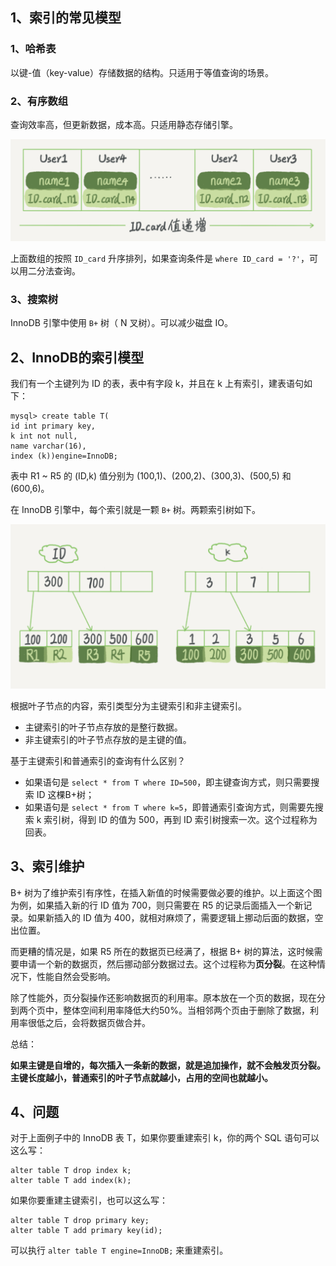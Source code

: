 ## 1、索引的常见模型

### 1、哈希表

以键-值（key-value）存储数据的结构。只适用于等值查询的场景。

### 2、有序数组

查询效率高，但更新数据，成本高。只适用静态存储引擎。

![有序数组](./imgs/04_01.png)

上面数组的按照 `ID_card` 升序排列，如果查询条件是 `where ID_card = '?'`，可以用二分法查询。

### 3、搜索树

InnoDB 引擎中使用 `B+` 树（ N 叉树）。可以减少磁盘 IO。

## 2、InnoDB的索引模型

我们有一个主键列为 ID 的表，表中有字段 k，并且在 k 上有索引，建表语句如下：

```shell script
mysql> create table T(
id int primary key, 
k int not null, 
name varchar(16),
index (k))engine=InnoDB;
```

表中 R1 ~ R5 的 (ID,k) 值分别为 (100,1)、(200,2)、(300,3)、(500,5) 和 (600,6)。

在 InnoDB 引擎中，每个索引就是一颗 `B+` 树。两颗索引树如下。

![索引树](./imgs/04_02.png)

根据叶子节点的内容，索引类型分为主键索引和非主键索引。

- 主键索引的叶子节点存放的是整行数据。
- 非主键索引的叶子节点存放的是主键的值。

基于主键索引和普通索引的查询有什么区别？

- 如果语句是 `select * from T where ID=500`，即主键查询方式，则只需要搜索 ID 这棵B+树；
- 如果语句是 `select * from T where k=5`，即普通索引查询方式，则需要先搜索 k 索引树，得到 ID 的值为 500，再到 ID 索引树搜索一次。这个过程称为回表。

## 3、索引维护

B+ 树为了维护索引有序性，在插入新值的时候需要做必要的维护。以上面这个图为例，如果插入新的行 ID 值为 700，则只需要在 R5 的记录后面插入一个新记录。如果新插入的 ID 值为 400，就相对麻烦了，需要逻辑上挪动后面的数据，空出位置。

而更糟的情况是，如果 R5 所在的数据页已经满了，根据 B+ 树的算法，这时候需要申请一个新的数据页，然后挪动部分数据过去。这个过程称为**页分裂**。在这种情况下，性能自然会受影响。

除了性能外，页分裂操作还影响数据页的利用率。原本放在一个页的数据，现在分到两个页中，整体空间利用率降低大约50%。当相邻两个页由于删除了数据，利用率很低之后，会将数据页做合并。

总结：

**如果主键是自增的，每次插入一条新的数据，就是追加操作，就不会触发页分裂。**
**主键长度越小，普通索引的叶子节点就越小，占用的空间也就越小。**


## 4、问题

对于上面例子中的 InnoDB 表 T，如果你要重建索引 k，你的两个 SQL 语句可以这么写：

```shell script
alter table T drop index k;
alter table T add index(k);
```
如果你要重建主键索引，也可以这么写：

```shell script
alter table T drop primary key;
alter table T add primary key(id);
```

可以执行 `alter table T engine=InnoDB;` 来重建索引。


